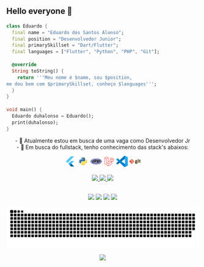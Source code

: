 

## Hello everyone 👋



```dart
class Eduardo {
  final name = "Eduardo dos Santos Alonso";
  final position = "Desenvolvedor Junior";
  final primarySkillset = "Dart/Flutter";
  final languages = ["Flutter", "Python", "PHP", "Git"];

  @override
  String toString() {
    return '''Meu nome é $name, sou $position,
me dou bem com $primarySkillset, conheço $languages''';
  }
}

void main() {
  Eduardo duhalonso = Eduardo();
  print(duhalonso);
}

```

<p align="center">
- 🔭  Atualmente estou em busca de uma vaga como Desenvolvedor Jr <br>
- 🚀 Em busca do fullstack, tenho conhecimento das stack's abaixos:



<div align="center">
<code><img
    height="30"
    src="https://raw.githubusercontent.com/github/explore/80688e429a7d4ef2fca1e82350fe8e3517d3494d/topics/flutter/flutter.png"
    alt="Logo git"/></code>
<code><img
    height="30"
    src="https://raw.githubusercontent.com/github/explore/80688e429a7d4ef2fca1e82350fe8e3517d3494d/topics/python/python.png"
    alt="Logo git"/></code>
<code><img
    height="30"
    src="https://raw.githubusercontent.com/github/explore/80688e429a7d4ef2fca1e82350fe8e3517d3494d/topics/php/php.png"
    alt="Logo git"/></code>
<code><img
    height="30"
    src="https://raw.githubusercontent.com/github/explore/80688e429a7d4ef2fca1e82350fe8e3517d3494d/topics/laravel/laravel.png"
    alt="Logo git"/></code>
<code><img
    height="30"
    src="https://raw.githubusercontent.com/github/explore/80688e429a7d4ef2fca1e82350fe8e3517d3494d/topics/visual-studio-code/visual-studio-code.png"
    alt="Logo visual studio"/></code>
<code><img
    height="30"
    src="https://raw.githubusercontent.com/github/explore/80688e429a7d4ef2fca1e82350fe8e3517d3494d/topics/git/git.png"
    alt="Logo git"/></code>
</div>
<br>

<div align="center">
  <a href="https://github.com/DuhAlonso">
  <img height="180em" src="https://github-readme-stats.vercel.app/api/top-langs/?username=DuhAlonso&show_icons=true&theme=midnight-purple&include_all_commits=true&count_private=true"/>
  <img height="180em" src="https://github-readme-stats.vercel.app/api?username=DuhAlonso&show_icons=true&exclude_repo=duhalonso.github.io&layout=compact&langs_count=7&theme=midnight-purple"/>
  <img height="180em" src="https://github-readme-stats.vercel.app/api/pin/?username=DuhAlonso&repo=whats-link&theme=midnight-purple"/>
</div>
  
<br>
<p align="center">
  <a href="https://instagram.com/duhalonsoo" target="_blank"><img src="https://img.shields.io/badge/-Instagram-%23E4405F?style=for-the-badge&logo=instagram&logoColor=white" target="_blank"></a>
  <a href="https://t.me/duhalonso" target="_blank"><img src="https://img.shields.io/badge/Telegram-2CA5E0?style=for-the-badge&logo=telegram&logoColor=white" target="_blank"></a> 
  <a href = "mailto:duhalonso.dev@gmail.com"><img src="https://img.shields.io/badge/-Gmail-%23333?style=for-the-badge&logo=gmail&logoColor=white" target="_blank"></a>
  <a href="https://www.linkedin.com/in/eduardo-alonso-685509b7" target="_blank"><img src="https://img.shields.io/badge/-LinkedIn-%230077B5?style=for-the-badge&logo=linkedin&logoColor=white" target="_blank"></a> 
 
  ![Snake animation](https://github.com/DuhAlonso/DuhAlonso/blob/output/github-contribution-grid-snake-dark.svg?palette=github-dark)

</p>

<p align="center">
<img width="200" src="https://media.giphy.com/media/v1.Y2lkPTc5MGI3NjExZnJmZTV2cGJ1MWxvcG44OG5hNW93ZzJodmg0ZHRyaDkxN3RlMTc4OSZlcD12MV9pbnRlcm5hbF9naWZfYnlfaWQmY3Q9Zw/xUA7bdpLxQhsSQdyog/giphy.gif" />
</p>


